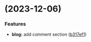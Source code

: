 #  (2023-12-06)


### Features

* **blog:** add comment section ([b317ef1](https://github.com/Amaris10/zz-fe-lint/commit/b317ef15198f84738d14628315cde7a9c9bb3196))



